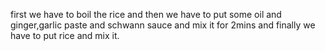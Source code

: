 first we have to boil the rice and then we have to put some oil and ginger,garlic paste and schwann sauce and mix it for 2mins and finally we have to put rice and mix it.